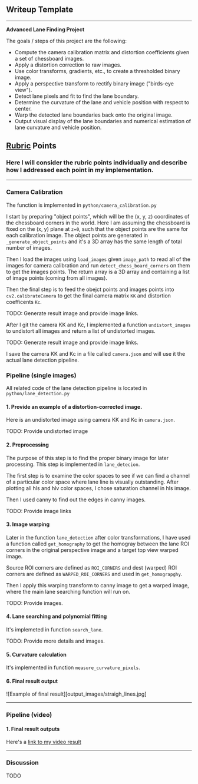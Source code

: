 ## Writeup Template

---

**Advanced Lane Finding Project**

The goals / steps of this project are the following:

* Compute the camera calibration matrix and distortion coefficients given a set of chessboard images.
* Apply a distortion correction to raw images.
* Use color transforms, gradients, etc., to create a thresholded binary image.
* Apply a perspective transform to rectify binary image ("birds-eye view").
* Detect lane pixels and fit to find the lane boundary.
* Determine the curvature of the lane and vehicle position with respect to center.
* Warp the detected lane boundaries back onto the original image.
* Output visual display of the lane boundaries and numerical estimation of lane curvature and vehicle position.
## [Rubric](https://review.udacity.com/#!/rubrics/571/view) Points

### Here I will consider the rubric points individually and describe how I addressed each point in my implementation.

---

### Camera Calibration

The function is implemented in `python/camera_calibration.py`

I start by preparing "object points", which will be the (x, y, z) coordinates of the chessboard corners in the world. Here I am assuming the chessboard is fixed on the (x, y) plane at `z=0`, such that the object points are the same for each calibration image. The object points are generated in `_generate_object_points` and it's a 3D array has the same length of total number of images.

Then I load the images using `load_images` given `image_path` to read all of the images for camera calibration and run `detect_chess_board_corners` on them to get the images points. The return array is a 3D array and containing a list of image points (coming from all images).

Then the final step is to feed the obejct points and images points into `cv2.calibrateCamera` to get the final camera matrix `KK` and distortion coefficents `Kc`.

TODO: Generate result image and provide image links.

After I git the camera KK and Kc, I implemented a function `undistort_images` to undistort all images and return a list of undistorted images.

TODO: Generate result image and provide image links.

I save the camera KK and Kc in a file called `camera.json` and will use it the actual lane detection pipeline.

### Pipeline (single images)

All related code of the lane detection pipeline is located in `python/lane_detection.py`

#### 1. Provide an example of a distortion-corrected image.

Here is an undistorted image using camera KK and Kc in `camera.json`.

TODO: Provide undistorted image

#### 2. Preprocessing
The purpose of this step is to find the proper binary image for later processing.
This step is implemented in `lane_detecion`.

The first step is to examine the color spaces to see if we can find a channel of a particular color space where lane line is visually outstanding. After plotting all hls and hlv color spaces, I chose saturation channel in hls image.

Then I used canny to find out the edges in canny images.

TODO: Provide image links

#### 3. Image warping

Later in the function `lane_detection` after color transformations, I have used a function called `get_homography` to get the homogray between the lane ROI corners in the original perspective image and a target top view warped image.

Source ROI corners are defined as `ROI_CORNERS` and dest (warped) ROI corners are defined as `WARPED_ROI_CORNERS` and used in `get_homograpghy`.

Then I apply this warping transform to canny image to get a warped image, where the main lane searching function will run on.

TODO: Provide images.

#### 4. Lane searching and polynomial fitting

It's implemeted in function `search_lane`.

TODO: Provide more details and images.

#### 5. Curvature calculation

It's implemented in function `measure_curvature_pixels`.

#### 6. Final result output

![Example of final result][output_images/straigh_lines.jpg]

---

### Pipeline (video)

#### 1. Final result outputs

Here's a [link to my video result](./output_images/project_video.mp4)

---

### Discussion

TODO